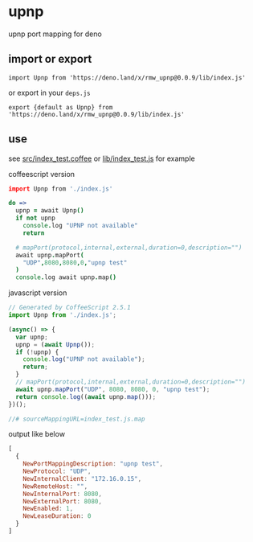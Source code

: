 <!-- 本文件由 ./readme.make.md 自动生成，请不要直接修改此文件 -->

# upnp

upnp port mapping for deno

## import or export

```
import Upnp from 'https://deno.land/x/rmw_upnp@0.0.9/lib/index.js'
```

or export in your `deps.js`

```
export {default as Upnp} from 'https://deno.land/x/rmw_upnp@0.0.9/lib/index.js'
```

## use

see [src/index_test.coffee](./src/index_test.coffee) or [lib/index_test.js](./lib/index_test.js)  for example

coffeescript version

```coffee
import Upnp from './index.js'

do =>
  upnp = await Upnp()
  if not upnp
    console.log "UPNP not available"
    return

  # mapPort(protocol,internal,external,duration=0,description="")
  await upnp.mapPort(
    "UDP",8080,8080,0,"upnp test"
  )
  console.log await upnp.map()

```


javascript version

```javascript
// Generated by CoffeeScript 2.5.1
import Upnp from './index.js';

(async() => {
  var upnp;
  upnp = (await Upnp());
  if (!upnp) {
    console.log("UPNP not available");
    return;
  }
  // mapPort(protocol,internal,external,duration=0,description="")
  await upnp.mapPort("UDP", 8080, 8080, 0, "upnp test");
  return console.log((await upnp.map()));
})();

//# sourceMappingURL=index_test.js.map

```

output like below

```javascript
[
  {
    NewPortMappingDescription: "upnp test",
    NewProtocol: "UDP",
    NewInternalClient: "172.16.0.15",
    NewRemoteHost: "",
    NewInternalPort: 8080,
    NewExternalPort: 8080,
    NewEnabled: 1,
    NewLeaseDuration: 0
  }
]
```
